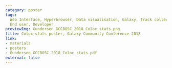```yaml
---        
category: poster
tags: 
  Web Interface, Hyperbrowser, Data visualisation, Galaxy, Track collection,
  End user, Developer
previewImg: Gundersen_GCCBOSC_2018_Coloc_stats.png
title: Coloc-stats poster, Galaxy Community Conference 2018
link:
- materials
- posters
- Gundersen_GCCBOSC_2018_Coloc_stats.pdf
external: false
---
```

